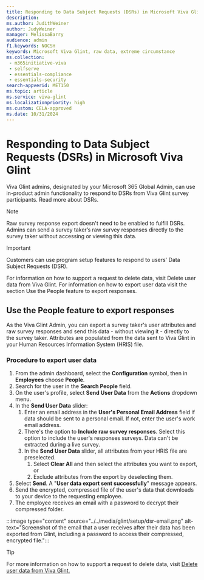 ```yaml
---
title: Responding to Data Subject Requests (DSRs) in Microsoft Viva Glint
description: 
ms.author: JudithWeiner
author: JudyWeiner
manager: MelissaBarry
audience: admin
f1.keywords: NOCSH
keywords: Microsoft Viva Glint, raw data, extreme circumstance
ms.collection: 
 - m365initiative-viva
 - selfserve
 - essentials-compliance
 - essentials-security
search-appverid: MET150
ms.topic: article
ms.service: viva-glint
ms.localizationpriority: high
ms.custom: CELA-approved
ms.date: 10/31/2024
---
```


# Responding to Data Subject Requests (DSRs) in Microsoft Viva Glint

Viva Glint admins, designated by your Microsoft 365 Global Admin, can use in-product admin functionality to respond to DSRs from Viva Glint survey participants. Read more about DSRs.

> [!NOTE]
> Raw survey response export doesn't need to be enabled to fulfill DSRs. Admins can send a survey taker’s raw survey responses directly to the survey taker without accessing or viewing this data.

> [!IMPORTANT]
> Customers can use program setup features to respond to users' Data Subject Requests (DSR).
> 
> For information on how to support a request to delete data, visit Delete user data from Viva Glint. For information on how to export user data visit the section Use the People feature to export responses.

## Use the People feature to export responses

As the Viva Glint Admin, you can export a survey taker's user attributes and raw survey responses and send this data - without viewing it - directly to the survey taker. Attributes are populated from the data sent to Viva Glint in your Human Resources Information System (HRIS) file.

### Procedure to export user data

1. From the admin dashboard, select the **Configuration** symbol, then in **Employees** choose **People**.
1. Search for the user in the **Search People** field.
1. On the user's profile, select **Send User Data** from the **Actions** dropdown menu.
1. In the **Send User Data** slider:
   1. Enter an email address in the **User's Personal Email Address** field if data should be sent to a personal email. If not, enter the user's work email address.
   1. There's the option to **Include raw survey responses**. Select this option to include the user's responses surveys. Data can't be extracted during a live survey.
   2. In the **Send User Data** slider, all attributes from your HRIS file are preselected.
      1. Select **Clear All** and then select the attributes you want to export, or
      1. Exclude attributes from the export by deselecting them.
1.	Select **Send**. A "**User data export sent successfully**" message appears.
2.	Send the encrypted, compressed file of the user's data that downloads to your device to the requesting employee.
1.	The employee receives an email with a password to decrypt their compressed folder.

:::image type="content" source="../../media/glint/setup/dsr-email.png" alt-text="Screenshot of the email that a user receives after their data has been exported from Glint, including a password to access their compressed, encrypted file.":::

>[!TIP]
> For more information on how to support a request to delete data, visit [Delete user data from Viva Glint.](/../../viva/glint/setup/delete-user-data)


